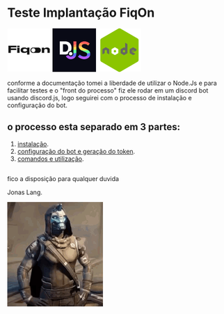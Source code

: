 # Teste Implantação FiqOn 

<img src="images/giphy.gif" alt="gif" width="100"/> <img src="images/discordjs.png" alt="gif" width="100"/> <img src="images/node.png" alt="gif" width="100"/>



 conforme a documentação tomei a liberdade de utilizar o Node.Js e para facilitar testes e o "front do processo" fiz ele rodar em um discord bot usando discord.js, logo seguirei com o processo de instalação e configuração do bot.

## o processo esta separado em 3 partes:

1) [instalação](instalacao.md).
2) [configuração do bot e geração do token](TokenNbot.md).
3) [comandos e utilização](funcionamento.md).

##

fico a disposição para qualquer duvida

Jonas Lang. 

![caydebanner](images/cayde6-thumbs-up.gif)